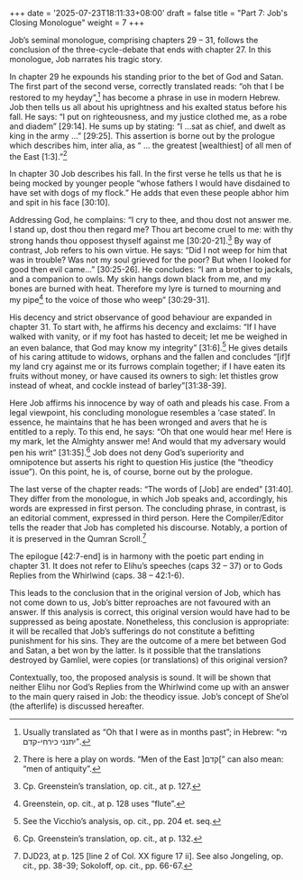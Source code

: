 +++
date = '2025-07-23T18:11:33+08:00'
draft = false
title = "Part 7: Job's Closing Monologue"
weight = 7
+++


Job’s seminal monologue, comprising chapters 29 – 31, follows the conclusion of the three-cycle-debate that ends with chapter 27. In this monologue, Job narrates his tragic story.

In chapter 29 he expounds his standing prior to the bet of God and Satan. The first part of the second verse, correctly translated reads: “oh that I be restored to my heyday”,[^68] has become a phrase in use in modern Hebrew. Job then tells us all about his uprightness and his exalted status before his fall.  He says: “I put on righteousness, and my justice clothed me, as a robe and diadem” [29:14]. He sums up by stating: “I …sat  as chief, and dwelt as king in the army …” [29:25]. This assertion is borne out by the prologue which describes him, inter alia, as “ … the greatest [wealthiest]  of all men of  the East [1:3].”[^69]

In chapter 30 Job describes his fall. In the first verse he tells us that he is being mocked by younger people “whose fathers I would have disdained to have set with dogs of my flock.” He adds that even these people abhor him and spit in his face [30:10].

Addressing God, he complains: “I cry to thee, and thou dost not answer me. I stand up, dost thou then regard me? Thou art become cruel to me: with thy strong hands thou opposest thyself against me [30:20-21].[^70] By way of contrast, Job refers to his own virtue. He says: “Did I not weep for him that was in trouble? Was not my soul grieved for the poor? But when I looked for good then evil came…” [30:25-26]. He concludes: “I am a brother to jackals, and a companion to owls. My skin hangs down black from me, and my bones are burned with heat. Therefore my lyre is turned to mourning and my pipe[^71] to the voice of those who weep” [30:29-31].

His decency and strict observance of good behaviour are expanded in chapter 31. To start with, he affirms his decency and exclaims: “If I have walked with vanity, or if my foot has hasted to deceit; let me be weighed in an even balance, that God may know my integrity” [31:6].[^72] He gives details of his caring attitude to widows, orphans and the fallen and concludes “[if]f my land cry against me or its furrows complain together; if I have eaten its fruits without money, or have caused its owners to sigh: let thistles grow instead of wheat, and cockle instead of barley”[31:38-39].

Here Job affirms his innocence by way of oath and pleads his case. From a legal viewpoint, his concluding monologue resembles a ‘case stated’. In essence, he maintains that he has been wronged and avers that he is entitled to a reply. To this end, he says: “Oh that one would hear me! Here is my mark, let the Almighty answer me! And would that my adversary would pen his writ” [31:35].[^73] Job does not deny God’s superiority and omnipotence but asserts his right to question His justice (the “theodicy issue”). On this point, he is, of course, borne out by the prologue.

The last verse of the chapter reads: “The words of [Job] are ended” [31:40]. They differ from the monologue, in which Job speaks and, accordingly, his words are expressed in first person. The concluding phrase, in contrast, is an editorial comment, expressed in third person. Here the Compiler/Editor tells the reader that Job has completed his discourse. Notably, a portion of it is preserved in the Qumran Scroll.[^74]

The epilogue [42:7-end] is in harmony  with  the poetic part ending in chapter 31. It does not refer to Elihu’s speeches (caps 32 – 37) or to Gods Replies from the Whirlwind (caps. 38 – 42:1-6).

This leads to the conclusion that in the original version of Job, which has not come down to us, Job’s bitter reproaches are not favoured with an answer. If this analysis is correct, this original version would have had to be suppressed as being apostate. Nonetheless, this conclusion is appropriate: it will be recalled that Job’s sufferings do not constitute a befitting punishment for his sins. They are the outcome of a mere bet between God and Satan, a bet won by the latter. Is it possible that the translations  destroyed by Gamliel, were copies (or translations) of this original version?

Contextually, too, the proposed analysis is sound. It will be shown that neither Elihu nor God’s Replies from the Whirlwind come up with an answer to the main query raised in Job: the theodicy issue. Job’s concept of She’ol (the afterlife) is discussed hereafter.

[^68]: Usually translated as “Oh that I were as in months past”; in Hebrew: “מי יתנני כירחי-קדם”.

 

[^69]: There is here a play on words. “Men of the East ]קדם[” can also mean: “men of antiquity”.

 

[^70]: Cp. Greenstein’s translation, op. cit., at p. 127.

 

[^71]: Greenstein, op. cit., at p. 128 uses “flute”.

 

[^72]: See the Vicchio’s analysis, op. cit., pp. 204 et. seq.

 

[^73]: Cp. Greenstein’s translation, op. cit., at p. 132.

 

[^74]: DJD23, at p. 125 [line 2 of Col. XX figure 17 ii]. See also Jongeling, op. cit., pp. 38-39; Sokoloff, op. cit., pp. 66-67.